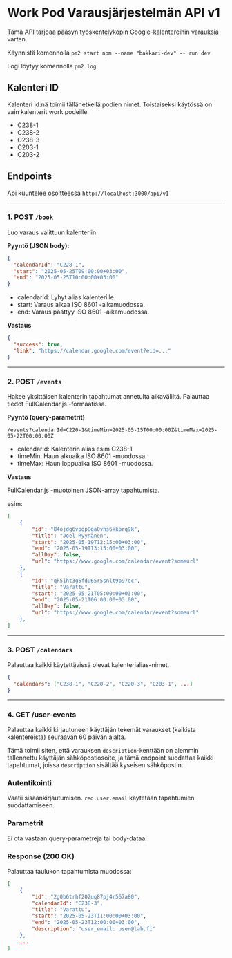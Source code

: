 # Work Pod Varausjärjestelmän API v1

Tämä API tarjoaa pääsyn työskentelykopin Google-kalentereihin varauksia varten.

Käynnistä komennolla `pm2 start npm --name "bakkari-dev" -- run dev`

Logi löytyy komennolla `pm2 log`

## Kalenteri ID

Kalenteri id:nä toimii tällähetkellä podien nimet.
Toistaiseksi käytössä on vain kalenterit work podeille.
* C238-1
* C238-2
* C238-3
* C203-1
* C203-2

## Endpoints

Api kuuntelee osoitteessa `http://localhost:3000/api/v1`

---

### 1. POST `/book`

Luo varaus valittuun kalenteriin.

**Pyyntö (JSON body):**

```json
{
  "calendarId": "C228-1",
  "start": "2025-05-25T09:00:00+03:00",
  "end": "2025-05-25T10:00:00+03:00"
}
```
* calendarId: Lyhyt alias kalenterille.
* start: Varaus alkaa ISO 8601 -aikamuodossa.
* end: Varaus päättyy ISO 8601 -aikamuodossa.

**Vastaus**

```json
{
  "success": true,
  "link": "https://calendar.google.com/event?eid=..."
}
```
---

### 2. POST `/events`

Hakee yksittäisen kalenterin tapahtumat annetulta aikaväliltä. Palauttaa tiedot FullCalendar.js -formaatissa.

**Pyyntö (query-parametrit)**

```
/events?calendarId=C220-1&timeMin=2025-05-15T00:00:00Z&timeMax=2025-05-22T00:00:00Z
```

* calendarId: Kalenterin alias esim C238-1
* timeMin: Haun alkuaika ISO 8601 -muodossa.
* timeMax: Haun loppuaika ISO 8601 -muodossa.

**Vastaus**

FullCalendar.js -muotoinen JSON-array tapahtumista.

esim:

```json
[
    {
        "id": "84ojdg6vpqp8ga0vhs6kkprq9k",
        "title": "Joel Ryynänen",
        "start": "2025-05-19T12:15:00+03:00",
        "end": "2025-05-19T13:15:00+03:00",
        "allDay": false,
        "url": "https://www.google.com/calendar/event?someurl"
    },
    {
        "id": "qk5iht3g5fdu65r5snlt9p97ec",
        "title": "Varattu",
        "start": "2025-05-21T05:00:00+03:00",
        "end": "2025-05-21T06:00:00+03:00",
        "allDay": false,
        "url": "https://www.google.com/calendar/event?someurl"
    },
]
```

---

### 3. POST `/calendars`

Palauttaa kaikki käytettävissä olevat kalenterialias-nimet.

```json
{
  "calendars": ["C238-1", "C220-2", "C220-3", "C203-1", ...]
}
```

---

### 4. GET /user-events

Palauttaa kaikki kirjautuneen käyttäjän tekemät varaukset (kaikista kalentereista) seuraavan 60 päivän ajalta.

Tämä toimii siten, että varauksen `description`-kenttään on aiemmin tallennettu käyttäjän sähköpostiosoite, ja tämä endpoint suodattaa kaikki tapahtumat, joissa `description` sisältää kyseisen sähköpostin.

###  Autentikointi
Vaatii sisäänkirjautumisen. `req.user.email` käytetään tapahtumien suodattamiseen.

###  Parametrit
Ei ota vastaan query-parametreja tai body-dataa.

###  Response (200 OK)

Palauttaa taulukon tapahtumista muodossa:

```json
[
    {
        "id": "2g0b6trhf202uq87pj4r567a80",
        "calendarId": "C238-3",
        "title": "Varattu",
        "start": "2025-05-23T11:00:00+03:00",
        "end": "2025-05-23T12:00:00+03:00",
        "description": "user_email: user@lab.fi"
    },
    ...
]
